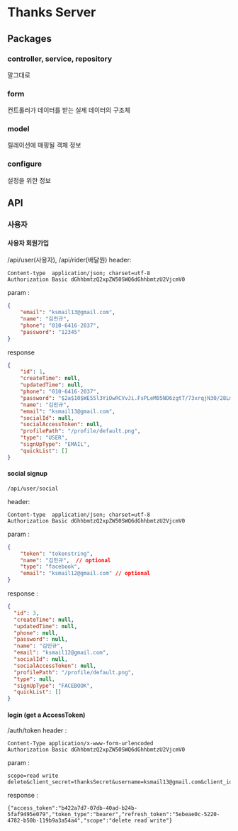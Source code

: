# Thanks Server

## Packages

### controller, service, repository
말그대로

### form
컨트롤러가 데이터를 받는 실제 데이터의 구조체

### model
릴레이션에 매핑될 객체 정보

### configure
설정을 위한 정보


## API
### 사용자
#### 사용자 회원가입
/api/user(사용자), /api/rider(배달원)
header:
```
Content-type  application/json; charset=utf-8
Authorization Basic dGhhbmtzQ2xpZW50SWQ6dGhhbmtzU2VjcmV0
```

param :
``` json
{
    "email": "ksmail13@gmail.com",
    "name": "김민규",
    "phone": "010-6416-2037",
    "password": "12345"
}
```

response
```json
{
    "id": 1,
    "createTime": null,
    "updatedTime": null,
    "phone": "010-6416-2037",
    "password": "$2a$10$WE55l3YiOwRCVvJi.FsPLeM05NO6zgtT/73xrqjN30/28LmMuLmTa",
    "name": "김민규",
    "email": "ksmail13@gmail.com",
    "socialId": null,
    "socialAccessToken": null,
    "profilePath": "/profile/default.png",
    "type": "USER",
    "signUpType": "EMAIL",
    "quickList": []
}
```

#### social signup
```
/api/user/social
```
header:
```
Content-type  application/json; charset=utf-8
Authorization Basic dGhhbmtzQ2xpZW50SWQ6dGhhbmtzU2VjcmV0
```

param :
```json
{
    "token": "tokenstring",
    "name": "김민규",  // optional
    "type": "facebook",
    "email": "ksmail12@gmail.com" // optional
}
```

response :

```json
{
  "id": 3,
  "createTime": null,
  "updatedTime": null,
  "phone": null,
  "password": null,
  "name": "김민규",
  "email": "ksmail12@gmail.com",
  "socialId": null,
  "socialAccessToken": null,
  "profilePath": "/profile/default.png",
  "type": null,
  "signUpType": "FACEBOOK",
  "quickList": []
}
```

#### login (get a AccessToken)
/auth/token
header :
```
Content-Type application/x-www-form-urlencoded
Authorization Basic dGhhbmtzQ2xpZW50SWQ6dGhhbmtzU2VjcmV0
```

param :
```
scope=read write delete&client_secret=thanksSecret&username=ksmail13@gmail.com&client_id=thanksClientId&password=12345&grant_type=password
```

response :
```
{"access_token":"b422a7d7-07db-40ad-b24b-5faf9495e079","token_type":"bearer","refresh_token":"5ebeae0c-5220-4782-b50b-119b9a3a54a4","scope":"delete read write"}
```